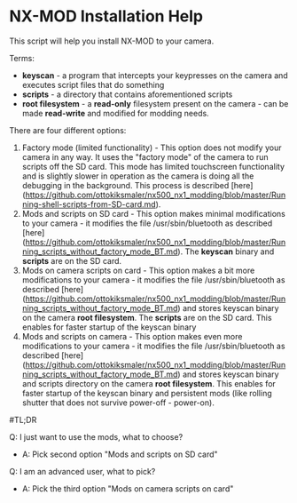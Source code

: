 # NX-MOD Installation Help

This script will help you install NX-MOD to your camera.

Terms: 
  - **keyscan** - a program that intercepts your keypresses on the camera and executes script files that do something
  - **scripts** - a directory that contains aforementioned scripts
  - **root filesystem** - a **read-only** filesystem present on the camera - can be made **read-write** and modified for modding needs.

There are four different options:
  1. Factory mode (limited functionality)
    - This option does not modify your camera in any way. It uses the "factory mode" of the camera to run scripts off the SD card. This mode has limited touchscreen functionality and is slightly slower in operation as the camera is doing all the debugging in the background. This process is described [here] (https://github.com/ottokiksmaler/nx500_nx1_modding/blob/master/Running-shell-scripts-from-SD-card.md).
  2. Mods and scripts on SD card
    - This option makes minimal modifications to your camera - it modifies the file /usr/sbin/bluetooth as described [here] (https://github.com/ottokiksmaler/nx500_nx1_modding/blob/master/Running_scripts_without_factory_mode_BT.md). The **keyscan** binary and **scripts** are on the SD card.
  3. Mods on camera scripts on card
    - This option makes a bit more modifications to your camera - it modifies the file /usr/sbin/bluetooth as described [here] (https://github.com/ottokiksmaler/nx500_nx1_modding/blob/master/Running_scripts_without_factory_mode_BT.md) and stores keyscan binary on the camera **root filesystem**. The **scripts** are on the SD card. This enables for faster startup of the keyscan binary 
  4. Mods and scripts on camera
    - This option makes even more modifications to your camera - it modifies the file /usr/sbin/bluetooth as described [here] (https://github.com/ottokiksmaler/nx500_nx1_modding/blob/master/Running_scripts_without_factory_mode_BT.md) and stores keyscan binary and scripts directory on the camera **root filesystem**. This enables for faster startup of the keyscan binary and persistent mods (like rolling shutter that does not survive power-off - power-on).
 
#TL;DR

Q: I just want to use the mods, what to choose?
  - A: Pick second option "Mods and scripts on SD card" 

Q: I am an advanced user, what to pick? 
  - A: Pick the third option "Mods on camera scripts on card" 
